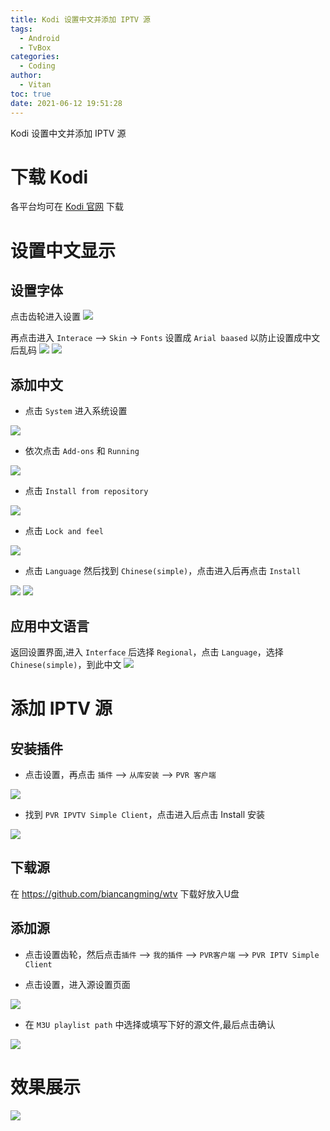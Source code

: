 ```yaml
---
title: Kodi 设置中文并添加 IPTV 源
tags:
  - Android
  - TvBox
categories:
  - Coding
author:
  - Vitan
toc: true
date: 2021-06-12 19:51:28
---
```

Kodi 设置中文并添加 IPTV 源
<!--more-->

# 下载 Kodi

各平台均可在 [Kodi 官网](https://kodi.tv/download/) 下载

# 设置中文显示

## 设置字体

点击齿轮进入设置
![](https://cdn.jsdelivr.net/gh/ivitan/Picture@master/imagesKodi_Setting.png)

再点击进入 `Interace` --> `Skin` -> `Fonts` 设置成 `Arial baased` 以防止设置成中文后乱码
![](https://cdn.jsdelivr.net/gh/ivitan/Picture@master/imagesKodi_Interface.png)
![](https://cdn.jsdelivr.net/gh/ivitan/Picture@master/imageskodi_font.png)

## 添加中文
- 点击 `System` 进入系统设置

![](https://cdn.jsdelivr.net/gh/ivitan/Picture@master/imagesKodi_System.png)

- 依次点击 `Add-ons` 和 `Running`

![](https://cdn.jsdelivr.net/gh/ivitan/Picture@master/imagesKodin_adfont.png)

- 点击 `Install from repository`

![](https://cdn.jsdelivr.net/gh/ivitan/Picture@master/imagesKodi_InFont.png)

- 点击 `Lock and feel`

![](https://cdn.jsdelivr.net/gh/ivitan/Picture@master/imageskodi_lock.png)

- 点击 `Language` 然后找到 `Chinese(simple)`，点击进入后再点击 `Install`

![](https://cdn.jsdelivr.net/gh/ivitan/Picture@master/imagesKodi_Language.png)
![](https://cdn.jsdelivr.net/gh/ivitan/Picture@master/imagesKodi_ChineseSimple.png)

## 应用中文语言
返回设置界面,进入 `Interface` 后选择 `Regional`，点击 `Language`，选择 `Chinese(simple)`，到此中文
![](https://cdn.jsdelivr.net/gh/ivitan/Picture@master/imageskodi_Settinglang.png)

# 添加 IPTV 源
## 安装插件
- 点击设置，再点击 `插件` --> `从库安装` --> `PVR 客户端`

![](https://cdn.jsdelivr.net/gh/ivitan/Picture@master/imagesKodi_Plug.png)

- 找到 `PVR IPVTV Simple Client`，点击进入后点击 Install 安装

![](https://cdn.jsdelivr.net/gh/ivitan/Picture@master/imagesKodi_PVC.png)

## 下载源

在 https://github.com/biancangming/wtv 下载好放入U盘

## 添加源
- 点击设置齿轮，然后点击`插件` --> `我的插件` --> `PVR客户端` --> `PVR IPTV Simple Client`
  
- 点击设置，进入源设置页面
  
![](https://cdn.jsdelivr.net/gh/ivitan/Picture@master/imagesKodi_PVRSetting.png)

- 在 `M3U playlist path` 中选择或填写下好的源文件,最后点击确认
  
![](https://cdn.jsdelivr.net/gh/ivitan/Picture@master/imageskodi_setsource.png)

# 效果展示

![](https://cdn.jsdelivr.net/gh/ivitan/Picture@master/imagesKidi_show.png)